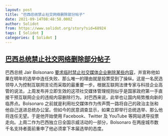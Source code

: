 ```yaml
---
layout: post
title: "巴西总统禁止社交网络删除部分帖子"
date: 2021-09-14T08:48:58.000Z
author: Solidot
from: https://www.solidot.org/story?sid=68924
tags: [ Solidot ]
categories: [ Solidot ]
---
```

<!--1631609338000-->
[巴西总统禁止社交网络删除部分帖子](https://www.solidot.org/story?sid=68924)
------

<div>
巴西总统 Jair Bolsonaro <a href="https://www.nytimes.com/2021/09/09/world/americas/bolsonaro-social-networks.html" target="_blank">要求临时禁止社交媒体企业删除某些内容</a>，并宣称他如果在明年的选举中连任失败、那么唯一的理由就是投票受到了操纵。这是一名民选领导人为控制互联网言论而采取的最重要一步。根据互联网法律专家与科技企业高管的说法，上周发布并立即生效的这项社交媒体管理规则似乎是国家政府第一手直接干预互联网企业的违规内容删除行为。对巴西来说，此举也让国内局势推向新的临界点。Bolsonaro 之前就是利用社交媒体作为传声筒一路将自己的政治主张和他自己送进总统办公室。但如今的民意调查显示，如果立即举行总统选举、那么他将连任无望。于是他开始使用 Facebook、Twitter 及 YouTube 等网站诱导投票走向。上周二作为巴西独立日全国示威活动的一部分，Bolsonaro 在两座城市数千名支持者面前重申了他必须拿下本届选举的态度。
</div>
